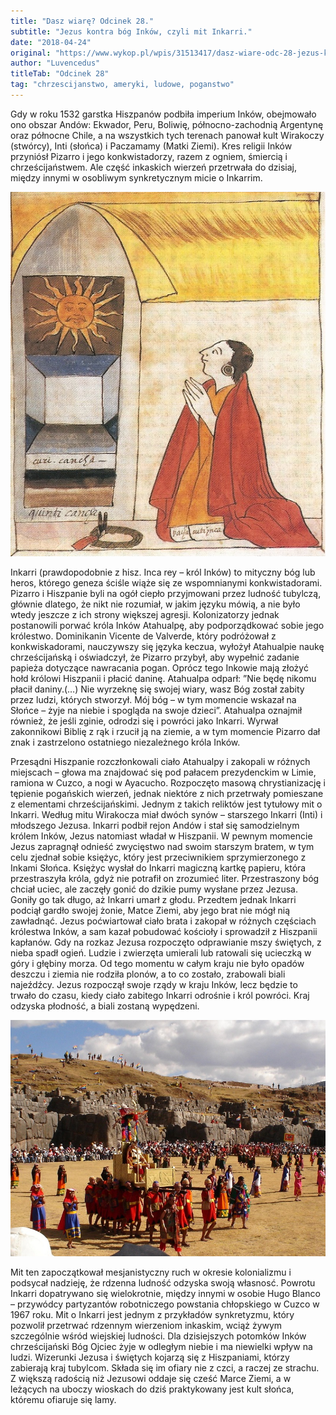 ```yaml
---
title: "Dasz wiarę? Odcinek 28."
subtitle: "Jezus kontra bóg Inków, czyli mit Inkarri."
date: "2018-04-24"
original: "https://www.wykop.pl/wpis/31513417/dasz-wiare-odc-28-jezus-kontra-bog-inkow-czyli-mit/"
author: "Luvencedus"
titleTab: "Odcinek 28"
tag: "chrzescijanstwo, ameryki, ludowe, poganstwo"
---
```


Gdy w roku 1532 garstka Hiszpanów podbiła imperium Inków, obejmowało ono obszar Andów: Ekwador, Peru, Boliwię, północno-zachodnią Argentynę oraz północne Chile, a na wszystkich tych terenach panował kult Wirakoczy (stwórcy), Inti (słońca) i Paczamamy (Matki Ziemi). Kres religii Inków przyniósł Pizarro i jego konkwistadorzy, razem z ogniem, śmiercią i chrześcijaństwem. Ale część inkaskich wierzeń przetrwała do dzisiaj, między innymi w osobliwym synkretycznym micie o Inkarrim.

![XVII wieczny rysunek przedstawiający wiernego modlącego się do Inkarri](../images/odc28/inti_worship.jpg "XVII wieczny rysunek przedstawiający wiernego modlącego się do Inkarri.")

Inkarri (prawdopodobnie z hisz. Inca rey – król Inków) to mityczny bóg lub heros, którego geneza ściśle wiąże się ze wspomnianymi konkwistadorami. Pizarro i Hiszpanie byli na ogół ciepło przyjmowani przez ludność tubylczą, głównie dlatego, że nikt nie rozumiał, w jakim języku mówią, a nie było wtedy jeszcze z ich strony większej agresji. Kolonizatorzy jednak postanowili porwać króla Inków Atahualpę, aby podporządkować sobie jego królestwo. Dominikanin Vicente de Valverde, który podróżował z konkwiskadorami, nauczywszy się języka keczua, wyłożył Atahualpie naukę chrześcijańską i oświadczył, że Pizarro przybył, aby wypełnić zadanie papieża dotyczące nawracania pogan. Oprócz tego Inkowie mają złożyć hołd królowi Hiszpanii i płacić daninę. Atahualpa odparł: ”Nie będę nikomu płacił daniny.(…) Nie wyrzeknę się swojej wiary, wasz Bóg został zabity przez ludzi, których stworzył. Mój bóg – w tym momencie wskazał na Słońce – żyje na niebie i spogląda na swoje dzieci”. Atahualpa oznajmił również, że jeśli zginie, odrodzi się i powróci jako Inkarri. Wyrwał zakonnikowi Biblię z rąk i rzucił ją na ziemie, a w tym momencie Pizarro dał znak i zastrzelono ostatniego niezależnego króla Inków.

Przesądni Hiszpanie rozczłonkowali ciało Atahualpy i zakopali w różnych miejscach – głowa ma znajdować się pod pałacem prezydenckim w Limie, ramiona w Cuzco, a nogi w Ayacucho. Rozpoczęto masową chrystianizację i tępienie pogańskich wierzeń, jednak niektóre z nich przetrwały pomieszane z elementami chrześcijańskimi. Jednym z takich reliktów jest tytułowy mit o Inkarri. Według mitu Wirakocza miał dwóch synów – starszego Inkarri (Inti) i młodszego Jezusa. Inkarri podbił rejon Andów i stał się samodzielnym królem Inków, Jezus natomiast władał w Hiszpanii. W pewnym momencie Jezus zapragnął odnieść zwycięstwo nad swoim starszym bratem, w tym celu zjednał sobie księżyc, który jest przeciwnikiem sprzymierzonego z Inkami Słońca. Księżyc wysłał do Inkarri magiczną kartkę papieru, która przestraszyła króla, gdyż nie potrafił on zrozumieć liter. Przestraszony bóg chciał uciec, ale zaczęły gonić do dzikie pumy wysłane przez Jezusa. Goniły go tak długo, aż Inkarri umarł z głodu. Przedtem jednak Inkarri podciął gardło swojej żonie, Matce Ziemi, aby jego brat nie mógł nią zawładnąć. Jezus poćwiartował ciało brata i zakopał w różnych częściach królestwa Inków, a sam kazał pobudować kościoły i sprowadził z Hiszpanii kapłanów. Gdy na rozkaz Jezusa rozpoczęto odprawianie mszy świętych, z nieba spadł ogień. Ludzie i zwierzęta umierali lub ratowali się ucieczką w góry i głębiny morza. Od tego momentu w całym kraju nie było opadów deszczu i ziemia nie rodziła plonów, a to co zostało, zrabowali biali najeźdźcy. Jezus rozpoczął swoje rządy w kraju Inków, lecz będzie to trwało do czasu, kiedy ciało zabitego Inkarri odrośnie i król powróci. Kraj odzyska płodność, a biali zostaną wypędzeni.

![Obchody Inti Raymi](../images/odc28/inti_raymi.jpg "Obchody Inti Raymi.")

Mit ten zapoczątkował mesjanistyczny ruch w okresie kolonializmu i podsycał nadzieję, że rdzenna ludność odzyska swoją własnosć. Powrotu Inkarri dopatrywano się wielokrotnie, między innymi w osobie Hugo Blanco – przywódcy partyzantów robotniczego powstania chłopskiego w Cuzco w 1967 roku. Mit o Inkarri jest jednym z przykładów synkretyzmu, który pozwolił przetrwać rdzennym wierzeniom inkaskim, wciąż żywym szczególnie wśród wiejskiej ludności. Dla dzisiejszych potomków Inków chrześcijański Bóg Ojciec żyje w odległym niebie i ma niewielki wpływ na ludzi. Wizerunki Jezusa i świętych kojarzą się z Hiszpaniami, którzy zabierają kraj tubylcom. Składa się im ofiary nie z czci, a raczej ze strachu. Z większą radością niż Jezusowi oddaje się cześć Marce Ziemi, a w leżących na uboczy wioskach do dziś praktykowany jest kult słońca, któremu ofiaruje się lamy.
